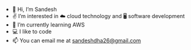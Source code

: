 - 👨 Hi, I’m Sandesh
- ✌️   I’m interested in ☁️ cloud technology and 🖥️ software development
- 🌱 I’m currently learning AWS
- 💻 I like to code
- 📫 You can email me at sandeshdha26@gmail.com

<!---
sandeshdha26/sandeshdha26 is a ✨ special ✨ repository because its `README.md` (this file) appears on your GitHub profile.
You can click the Preview link to take a look at your changes.
--->
